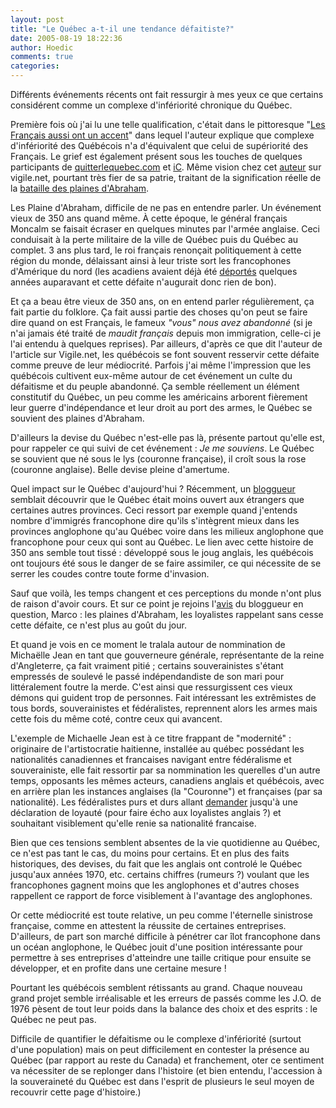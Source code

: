 ```yaml
---
layout: post
title: "Le Québec a-t-il une tendance défaitiste?"
date: 2005-08-19 18:22:36
author: Hoedic
comments: true
categories: 
---
```



Différents événements récents ont fait ressurgir à mes yeux ce que certains considérent comme un complexe d'infériorité chronique du Québec.

Première fois où j'ai lu une telle qualification, c'était dans le pittoresque "[Les Français aussi ont un accent](http://www.amazon.fr/exec/obidos/ASIN/222889561X/)" dans lequel l'auteur explique que complexe d'infériorité des Québécois n'a d'équivalent que celui de supériorité des Français. Le grief est également présent sous les touches de quelques participants de [quitterlequebec.com](http://quitterlequebec.com/) et [iC](http://www.immigrer-contact.com/). Même vision chez cet [auteur](http://www.vigile.net/ds-histoire/docs/02-5-10-sauve-nf.html) sur vigile.net, pourtant très fier de sa patrie, traitant de la signification réelle de la [bataille des plaines d'Abraham](http://fr.wikipedia.org/wiki/Bataille_des_Plaines_d%27Abraham).

Les Plaine d'Abraham, difficile de ne pas en entendre parler. Un événement vieux de 350 ans quand même. À cette époque, le général français Moncalm se faisait écraser en quelques minutes par l'armée anglaise. Ceci conduisait à la perte militaire de la ville de Québec puis du Québec au complet. 3 ans plus tard, le roi français renonçait politiquement à cette région du monde, délaissant ainsi à leur triste sort les francophones d'Amérique du nord (les acadiens avaient déjà été [déportés](http://fr.wikipedia.org/wiki/D%C3%A9portation_des_Acadiens) quelques années auparavant et cette défaite n'augurait donc rien de bon).

Et ça a beau être vieux de 350 ans, on en entend parler régulièrement, ça fait partie du folklore. Ça fait aussi partie des choses qu'on peut se faire dire quand on est Français, le fameux *"vous" nous avez abandonné* (si je n'ai jamais été traité de *maudit français* depuis mon immigration, celle-ci je l'ai entendu à quelques reprises). Par ailleurs, d'après ce que dit l'auteur de l'article sur Vigile.net, les québécois se font souvent resservir cette défaite comme preuve de leur médiocrité. Parfois j'ai même l'impression que les québécois cultivent eux-même autour de cet événement un culte du défaitisme et du peuple abandonné. Ça semble réellement un élément constitutif du Québec, un peu comme les américains arborent fièrement leur guerre d'indépendance et leur droit au port des armes, le Québec se souvient des plaines d'Abraham.

D'ailleurs la devise du Québec n'est-elle pas là, présente partout qu'elle est, pour rappeler ce qui suivi de cet événement : *Je me souviens*. Le Québec se souvient que né sous le lys (couronne française), il croît sous la rose (couronne anglaise). Belle devise pleine d'amertume.

Quel impact sur le Québec d'aujourd'hui ? Récemment, un [bloggueur](http://justice-politique.blogspot.com/) semblait découvrir que le Québec était moins ouvert aux étrangers que certaines autres provinces. Ceci ressort par exemple quand j'entends nombre d'immigrés francophone dire qu'ils s'intègrent mieux dans les provinces anglophone qu'au Québec voire dans les milieux anglophone que francophone pour ceux qui sont au Québec. Le lien avec cette histoire de 350 ans semble tout tissé : développé sous le joug anglais, les québécois ont toujours été sous le danger de se faire assimiler, ce qui nécessite de se serrer les coudes contre toute forme d'invasion.

Sauf que voilà, les temps changent et ces perceptions du monde n'ont plus de raison d'avoir cours. Et sur ce point je rejoins l'[avis](http://justice-politique.blogspot.com/2005/08/vers-la-rpublique-du-qubec-un-pays.html) du bloggueur en question, Marco : les plaines d'Abraham, les loyalistes rappelant sans cesse cette défaite, ce n'est plus au goût du jour.

Et quand je vois en ce moment le tralala autour de nommination de Michaëlle Jean en tant que gouverneure générale, représentante de la reine d'Angleterre, ça fait vraiment pitié ; certains souverainistes s'étant empressés de soulevé le passé indépendandiste de son mari pour littéralement foutre la merde. C'est ainsi que ressurgissent ces vieux démons qui guident trop de personnes. Fait intéressant les extrêmistes de tous bords, souverainistes et fédéralistes, reprennent alors les armes mais cette fois du même coté, contre ceux qui avancent.

L'exemple de Michaelle Jean est à ce titre frappant de "modernité" : originaire de l'artistocratie haitienne, installée au québec possédant les nationalités canadiennes et francaises navigant entre fédéralisme et souverainiste, elle fait ressortir par sa nommination les querelles d'un autre temps, opposants les mêmes acteurs, canadiens anglais et québécois, avec en arrière plan les instances anglaises (la "Couronne") et françaises (par sa nationalité). Les fédéralistes purs et durs allant [demander](http://www.cyberpresse.ca/actualites/article/article_complet.php?path=/actualites/article/18/1,63,0,082005,1135034.php) jusqu'à une déclaration de loyauté (pour faire écho aux loyalistes anglais ?) et souhaitant visiblement qu'elle renie sa nationalité francaise.

Bien que ces tensions semblent absentes de la vie quotidienne au Québec, ce n'est pas tant le cas, du moins pour certains. Et en plus des faits historiques, des devises, du fait que les anglais ont controlé le Québec jusqu'aux années 1970, etc. certains chiffres (rumeurs ?) voulant que les francophones gagnent moins que les anglophones et d'autres choses rappellent ce rapport de force visiblement à l'avantage des anglophones. 

Or cette médiocrité est toute relative, un peu comme l'éternelle sinistrose française, comme en attestent la réussite de certaines entreprises. D'ailleurs, de part son marché difficile à pénétrer car îlot francophone dans un océan anglophone, le Québec jouit d'une position intéressante pour permettre à ses entreprises d'atteindre une taille critique pour ensuite se développer, et en profite dans une certaine mesure !

Pourtant les québécois semblent rétissants au grand. Chaque nouveau grand projet semble irréalisable et les erreurs de passés comme les J.O. de 1976 pèsent de tout leur poids dans la balance des choix et des esprits : le Québec ne peut pas.

Difficile de quantifier le défaitisme ou le complexe d'infériorité (surtout d'une population) mais on peut difficilement en contester la présence au Québec (par rapport au reste du Canada) et franchement, oter ce sentiment va nécessiter de se replonger dans l'histoire (et bien entendu, l'accession à la souveraineté du Québec est dans l'esprit de plusieurs le seul moyen de recouvrir cette page d'histoire.)